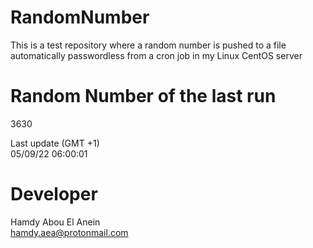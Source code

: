 # RandomNumber    
This is a test repository where a random number is pushed to a file automatically passwordless from a cron job in my Linux CentOS server    
# Random Number of the last run   
3630
      
Last update (GMT +1)    
05/09/22 06:00:01
# Developer    
Hamdy Abou El Anein   
hamdy.aea@protonmail.com
